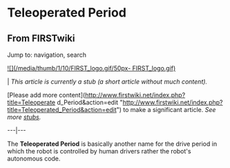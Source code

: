 # Teleoperated Period

## From FIRSTwiki

Jump to: navigation, search

[![](/media/thumb/1/10/FIRST_logo.gif/50px-
FIRST_logo.gif)](Image:FIRST_logo.gif)

| _This article is currently a stub (a short article without much content)._

[Please add more content](http://www.firstwiki.net/index.php?title=Teleoperate
d_Period&action=edit "http://www.firstwiki.net/index.php?title=Teleoperated_Period&action=edit") to make a significant article. _See more [stubs](Special:Shortpages "Special:Shortpages")._

---|---

The **Teleoperated Period** is basically another name for the drive period in which the robot is controlled by human drivers rather the robot's autonomous code.

